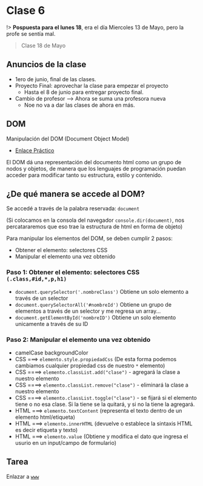 # Clase 6

!> **Pospuesta para el lunes 18**, era el día Miercoles 13 de Mayo, pero la profe se sentía mal.

>Clase 18 de Mayo

## Anuncios de la clase

* 1ero de junio, final de las clases.
* Proyecto Final: aprovechar la clase para empezar el proyecto
  * Hasta el 8 de junio para entregar proyecto final.
* Cambio de profesor --> Ahora se suma una profesora nueva
  * Noe no va a dar las clases de ahora en más.

## DOM

Manipulación del DOM (Document Object Model)

* [Enlace Práctico](https:keen-wilson-691412.netlify.app/)

El DOM dá una representación del documento html como un grupo de nodos y objetos, de manera que los lenguajes de programación puedan acceder para modificar tanto su estructura, estilo y contenido. 

## ¿De qué manera se accede al DOM?

Se accedé a través de la palabra reservada: `document`

(Si colocamos en la consola del navegador `console.dir(document)`, nos percatararemos que eso trae la estructura de html en forma de objeto)

Para manipular los elementos del DOM, se deben cumplir 2 pasos:

* Obtener el elemento: selectores CSS
* Manipular el elemento una vez obtenido

### Paso 1: Obtener el elemento: selectores CSS `(.class,#id,*,p,h1)`

* `document.querySelector('.nombreClass')`
Obtiene un solo elemento a través de un selector
* `document.querySelectorAll('#nombreId')`
Obtiene un grupo de elementos a través de un selector y me regresa un array...
* `document.getElementById('nombreID')`
Obtiene un solo elemento unicamente a través de su ID

### Paso 2: Manipular el elemento una vez obtenido

* camelCase backgroundColor
* CSS ===> `elemento.style.propiedadCss` (De esta forma podemos cambiamos cualquier propiedad css de nuestro `*` elemento)
* CSS ====> `elemento.classList.add("clase")` - agregará la clase a nuestro elemento
* CSS ====> `elemento.classList.remove("clase")` - eliminará la clase a nuestro elemento
* CSS ====> `elemento.classList.toggle("clase")` - se fijará si el elemento tiene o no esa clase. Si la tiene se la quitará, y si no la tiene la agregará.
* HTML ===> `elemento.textContent` (representa el texto dentro de un elemento html/etiqueta)
* HTML ===> `elemento.innerHTML` (devuelve o establece la sintaxis HTML es decir etiqueta y texto)
* HTML ===> `elemento.value` (Obtiene y modifica el dato que ingresa el usurio en un input/campo de formulario)

## Tarea

Enlazar a [`www`](/www/curso/ns/claseJS6.html)